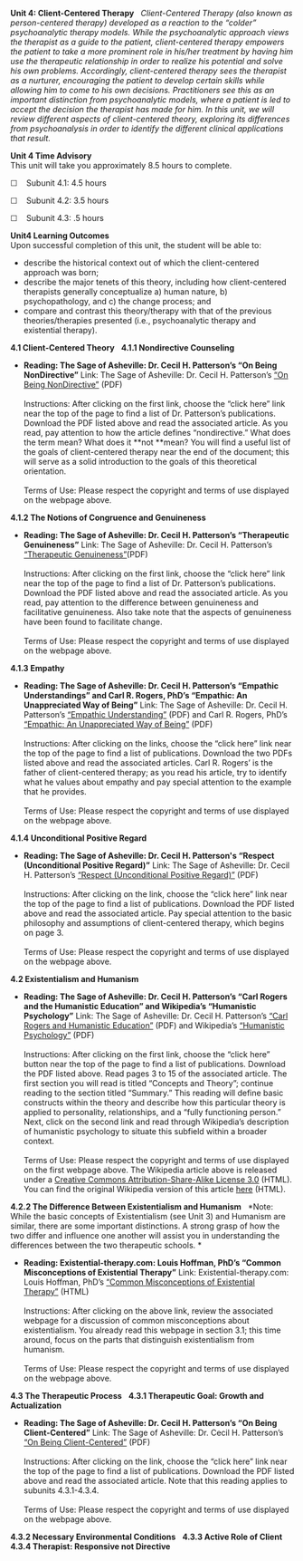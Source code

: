 **Unit 4: Client-Centered Therapy** <span id="4"></span> 
*Client-Centered Therapy (also known as person-centered therapy)
developed as a reaction to the “colder” psychoanalytic therapy models.
While the psychoanalytic approach views the therapist as a guide to the
patient, client-centered therapy empowers the patient to take a more
prominent role in his/her treatment by having him use the therapeutic
relationship in order to realize his potential and solve his own
problems. Accordingly, client-centered therapy sees the therapist as a
nurturer, encouraging the patient to develop certain skills while
allowing him to come to his own decisions. Practitioners see this as an
important distinction from psychoanalytic models, where a patient is led
to accept the decision the therapist has made for him. In this unit, we
will review different aspects of client-centered theory, exploring its
differences from psychoanalysis in order to identify the different
clinical applications that result.*

**Unit 4 Time Advisory**  
This unit will take you approximately 8.5 hours to complete.  
  
 ☐    Subunit 4.1: 4.5 hours  
  
 ☐    Subunit 4.2: 3.5 hours  
  
 ☐    Subunit 4.3: .5 hours

**Unit4 Learning Outcomes**  
Upon successful completion of this unit, the student will be able to:

-   describe the historical context out of which the client-centered
    approach was born;
-   describe the major tenets of this theory, including how
    client-centered therapists generally conceptualize a) human nature,
    b) psychopathology, and c) the change process; and
-   compare and contrast this theory/therapy with that of the previous
    theories/therapies presented (i.e., psychoanalytic therapy and
    existential therapy).

**4.1 Client-Centered Theory** <span id="4.1"></span> 
**4.1.1 Nondirective Counseling** <span id="4.1.1"></span> 
-   **Reading: The Sage of Asheville: Dr. Cecil H. Patterson’s “On Being
    NonDirective”**
    Link: The Sage of Asheville: Dr. Cecil H. Patterson’s [“On Being
    NonDirective”](http://www.sageofasheville.com/pubs.html) (PDF)  
        
     Instructions: After clicking on the first link, choose the “click
    here” link near the top of the page to find a list of Dr.
    Patterson’s publications. Download the PDF listed above and read the
    associated article. As you read, pay attention to how the article
    defines “nondirective.” What does the term mean? What does it
    **not **mean? You will find a useful list of the goals of
    client-centered therapy near the end of the document; this will
    serve as a solid introduction to the goals of this theoretical
    orientation.  
        
     Terms of Use: Please respect the copyright and terms of use
    displayed on the webpage above.

**4.1.2 The Notions of Congruence and Genuineness** <span
id="4.1.2"></span> 
-   **Reading: The Sage of Asheville: Dr. Cecil H. Patterson’s
    “Therapeutic Genuineness”**
    Link: The Sage of Asheville: Dr. Cecil H. Patterson’s [“Therapeutic
    Genuineness”](http://www.sageofasheville.com/pubs.html)(PDF)  
        
     Instructions: After clicking on the first link, choose the “click
    here” link near the top of the page to find a list of Dr.
    Patterson’s publications. Download the PDF listed above and read the
    associated article. As you read, pay attention to the difference
    between genuineness and facilitative genuineness. Also take note
    that the aspects of genuineness have been found to facilitate
    change.   
        
     Terms of Use: Please respect the copyright and terms of use
    displayed on the webpage above.

**4.1.3 Empathy** <span id="4.1.3"></span> 
-   **Reading: The Sage of Asheville: Dr. Cecil H. Patterson’s “Empathic
    Understandings” and Carl R. Rogers, PhD’s “Empathic: An
    Unappreciated Way of Being”**
    Link: The Sage of Asheville: Dr. Cecil H. Patterson’s [“Empathic
    Understanding”](http://www.sageofasheville.com/pubs.html) (PDF) and
    Carl R. Rogers, PhD’s [“Empathic: An Unappreciated Way of
    Being”](http://www.sageofasheville.com/pub_downloads/) (PDF)  
        
     Instructions: After clicking on the links, choose the “click here”
    link near the top of the page to find a list of publications.
    Download the two PDFs listed above and read the associated articles.
    Carl R. Rogers’ is the father of client-centered therapy; as you
    read his article, try to identify what he values about empathy and
    pay special attention to the example that he provides.  
        
     Terms of Use: Please respect the copyright and terms of use
    displayed on the webpage above.

**4.1.4 Unconditional Positive Regard** <span id="4.1.4"></span> 
-   **Reading: The Sage of Asheville: Dr. Cecil H. Patterson's “Respect
    (Unconditional Positive Regard)”**
    Link: The Sage of Asheville: Dr. Cecil H. Patterson’s [“Respect
    (Unconditional Positive
    Regard)”](http://www.sageofasheville.com/pubs.html) (PDF)  
        
     Instructions: After clicking on the link, choose the “click here”
    link near the top of the page to find a list of publications.
    Download the PDF listed above and read the associated article. Pay
    special attention to the basic philosophy and assumptions of
    client-centered therapy, which begins on page 3.  
        
     Terms of Use: Please respect the copyright and terms of use
    displayed on the webpage above.

**4.2 Existentialism and Humanism** <span id="4.2"></span> 
-   **Reading: The Sage of Asheville: Dr. Cecil H. Patterson’s “Carl
    Rogers and the Humanistic Education” and Wikipedia’s “Humanistic
    Psychology”**
    Link: The Sage of Asheville: Dr. Cecil H. Patterson’s [“Carl Rogers
    and Humanistic
    Education”](http://www.sageofasheville.com/pubs.html) (PDF) and
    Wikipedia’s [“Humanistic
    Psychology”](http://www.saylor.org/site/wp-content/uploads/2011/06/Humanistic-Psychology.pdf) (PDF)  
        
     Instructions: After clicking on the first link, choose the “click
    here” button near the top of the page to find a list of
    publications. Download the PDF listed above. Read pages 3 to 15 of
    the associated article. The first section you will read is titled
    “Concepts and Theory”; continue reading to the section titled
    “Summary.” This reading will define basic constructs within the
    theory and describe how this particular theory is applied to
    personality, relationships, and a “fully functioning person.” Next,
    click on the second link and read through Wikipedia’s description of
    humanistic psychology to situate this subfield within a broader
    context.  
        
     Terms of Use: Please respect the copyright and terms of use
    displayed on the first webpage above. The Wikipedia article above is
    released under a [Creative Commons Attribution-Share-Alike License
    3.0](http://creativecommons.org/licenses/by-sa/3.0/) (HTML). You can
    find the original Wikipedia version of this article
    [here](http://en.wikipedia.org/wiki/Humanistic_psychology) (HTML).

**4.2.2 The Difference Between Existentialism and Humanism** <span
id="4.2.2"></span> 
*Note: While the basic concepts of Existentialism (see Unit 3) and
Humanism are similar, there are some important distinctions. A strong
grasp of how the two differ and influence one another will assist you in
understanding the differences between the two therapeutic schools. *

-   **Reading: Existential-therapy.com: Louis Hoffman, PhD’s “Common
    Misconceptions of Existential Therapy”**
    Link: Existential-therapy.com: Louis Hoffman, PhD’s [“Common
    Misconceptions of Existential
    Therapy”](http://www.existential-therapy.com/Misconceptions.htm) (HTML)  
        
     Instructions: After clicking on the above link, review the
    associated webpage for a discussion of common misconceptions about
    existentialism. You already read this webpage in section 3.1; this
    time around, focus on the parts that distinguish existentialism from
    humanism.  
        
     Terms of Use: Please respect the copyright and terms of use
    displayed on the webpage above.

**4.3 The Therapeutic Process** <span id="4.3"></span> 
**4.3.1 Therapeutic Goal: Growth and Actualization** <span
id="4.3.1"></span> 
-   **Reading: The Sage of Asheville: Dr. Cecil H. Patterson’s “On Being
    Client-Centered”**
    Link: The Sage of Asheville: Dr. Cecil H. Patterson’s [“On Being
    Client-Centered”](http://www.sageofasheville.com/pubs.html) (PDF)  
        
     Instructions: After clicking on the link, choose the “click here”
    link near the top of the page to find a list of publications.
    Download the PDF listed above and read the associated article. Note
    that this reading applies to subunits 4.3.1-4.3.4.  
        
     Terms of Use: Please respect the copyright and terms of use
    displayed on the webpage above.

**4.3.2 Necessary Environmental Conditions** <span id="4.3.2"></span> 
**4.3.3 Active Role of Client** <span id="4.3.3"></span> 
**4.3.4 Therapist: Responsive not Directive** <span id="4.3.4"></span> 
